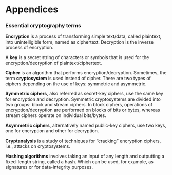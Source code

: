 # Appendices

### Essential cryptography terms

**Encryption** is a process of transforming simple text/data, called plaintext, into unintelligible form, named as ciphertext. Decryption is the inverse process of encryption.&#x20;

A **key** is a secret string of characters or symbols that is used for the encryption/decryption of plaintext/ciphertext.&#x20;

**Cipher** is an algorithm that performs encryption/decryption. Sometimes, the term **cryptosystem** is used instead of cipher. There are two types of ciphers depending on the use of keys: symmetric and asymmetric.

**Symmetric ciphers**, also referred as secret-key ciphers, use the same key for encryption and decryption. Symmetric cryptosystems are divided into two groups: block and stream ciphers. In block ciphers, operations of encryption/decryption are performed on blocks of bits or bytes, whereas stream ciphers operate on individual bits/bytes.&#x20;

**Asymmetric ciphers**, alternatively named public-key ciphers, use two keys, one for encryption and other for decryption.&#x20;

**Cryptanalysis** is a study of techniques for “cracking” encryption ciphers, i.e., attacks on cryptosystems.

**Hashing algorithms** involves taking an input of any length and outputting a fixed-length string, called a hash. Which can be used, for example, as signatures or for data-integrity purposes.
